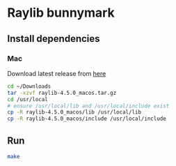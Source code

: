 # Raylib bunnymark

## Install dependencies

### Mac

Download latest release from [here](https://github.com/raysan5/raylib/releases)

```sh
cd ~/Downloads
tar -xzvf raylib-4.5.0_macos.tar.gz
cd /usr/local
# ensure /usr/local/lib and /usr/local/include exist
cp -R raylib-4.5.0_macos/lib /usr/local/lib
cp -R raylib-4.5.0_macos/include /usr/local/include
```

## Run

```sh
make
```
